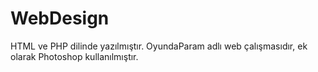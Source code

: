 # WebDesign
HTML ve PHP dilinde yazılmıştır. OyundaParam adlı web çalışmasıdır, ek olarak Photoshop kullanılmıştır.
